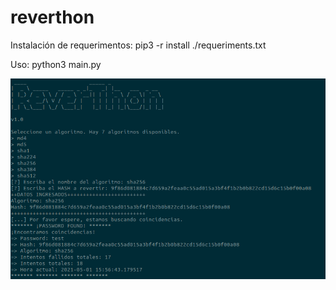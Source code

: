 # reverthon

Instalación de requerimentos:
pip3 -r install ./requeriments.txt

Uso: python3 main.py

![Alt text](cap.png "Optional Title")
